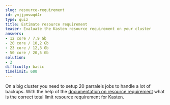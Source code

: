 ```yaml
---
slug: resource-requirement
id: ymjjpmvwqd4r
type: quiz
title: Estimate resource requirement
teaser: Evaluate the Kasten resource requirement on your cluster
answers:
- 12 core / 7,9 Gb
- 20 core / 10,2 Gb
- 23 core / 12,3 Gb
- 50 core / 20,5 Gb
solution:
- 2
difficulty: basic
timelimit: 600
---
```

On a big cluster you need to setup 20 parralels jobs to handle a lot of backups. With the help of the [documentation on resource requirement](https://docs.kasten.io/latest/operating/footprint.html?highlight=resources#requirement-guidelines) what is the correct total limit resource requirement for Kasten.